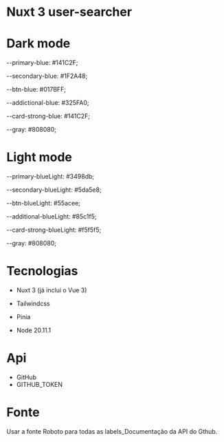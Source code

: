 # Nuxt 3 user-searcher

# Dark mode

--primary-blue: #141C2F;

--secondary-blue: #1F2A48;

--btn-blue: #017BFF;

--addictional-blue: #325FA0;

--card-strong-blue: #141C2F;

--gray: #808080;

# Light mode

  --primary-blueLight: #3498db; 

  --secondary-blueLight: #5da5e8; 

  --btn-blueLight: #55acee; 

  --additional-blueLight: #85c1f5; 

  --card-strong-blueLight: #f5f5f5;

  --gray: #808080; 


# Tecnologias

- Nuxt 3 (já inclui o Vue 3)

- Tailwindcss

- Pinia

- Node 20.11.1

# Api

- GitHub
- GITHUB_TOKEN

# Fonte

Usar a fonte Roboto para todas as labels_Documentação da API do Gthub.